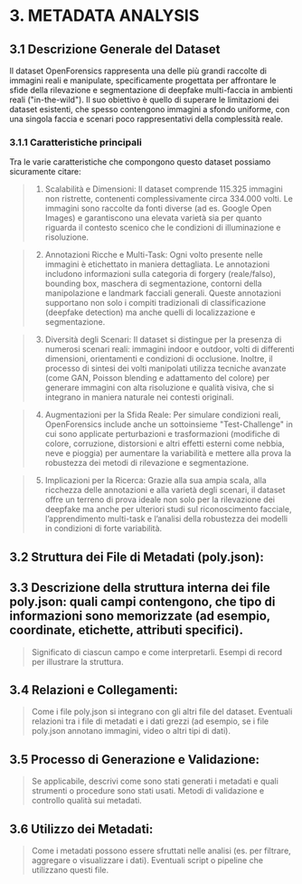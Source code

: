 # 3. METADATA ANALYSIS
## 3.1 Descrizione Generale del Dataset
Il dataset OpenForensics rappresenta una delle più grandi raccolte di immagini reali e manipulate, specificamente progettata per affrontare le sfide della rilevazione e segmentazione di deepfake multi-faccia in ambienti reali ("in-the-wild"). Il suo obiettivo è quello di superare le limitazioni dei dataset esistenti, che spesso contengono immagini a sfondo uniforme, con una singola faccia e scenari poco rappresentativi della complessità reale.
### 3.1.1 Caratteristiche principali
Tra le varie caratteristiche che compongono questo dataset possiamo sicuramente citare:
> 1. Scalabilità e Dimensioni:
Il dataset comprende 115.325 immagini non ristrette, contenenti complessivamente circa 334.000 volti. Le immagini sono raccolte da fonti diverse (ad es. Google Open Images) e garantiscono una elevata varietà sia per quanto riguarda il contesto scenico che le condizioni di illuminazione e risoluzione.

> 2. Annotazioni Ricche e Multi-Task:
Ogni volto presente nelle immagini è etichettato in maniera dettagliata. Le annotazioni includono informazioni sulla categoria di forgery (reale/falso), bounding box, maschera di segmentazione, contorni della manipolazione e landmark facciali generali. Queste annotazioni supportano non solo i compiti tradizionali di classificazione (deepfake detection) ma anche quelli di localizzazione e segmentazione.

> 3. Diversità degli Scenari:
Il dataset si distingue per la presenza di numerosi scenari reali: immagini indoor e outdoor, volti di differenti dimensioni, orientamenti e condizioni di occlusione. Inoltre, il processo di sintesi dei volti manipolati utilizza tecniche avanzate (come GAN, Poisson blending e adattamento del colore) per generare immagini con alta risoluzione e qualità visiva, che si integrano in maniera naturale nei contesti originali.

> 4. Augmentazioni per la Sfida Reale:
Per simulare condizioni reali, OpenForensics include anche un sottoinsieme "Test-Challenge" in cui sono applicate perturbazioni e trasformazioni (modifiche di colore, corruzione, distorsioni e altri effetti esterni come nebbia, neve e pioggia) per aumentare la variabilità e mettere alla prova la robustezza dei metodi di rilevazione e segmentazione.

> 5. Implicazioni per la Ricerca:
Grazie alla sua ampia scala, alla ricchezza delle annotazioni e alla varietà degli scenari, il dataset offre un terreno di prova ideale non solo per la rilevazione dei deepfake ma anche per ulteriori studi sul riconoscimento facciale, l’apprendimento multi-task e l’analisi della robustezza dei modelli in condizioni di forte variabilità.

## 3.2 Struttura dei File di Metadati (poly.json):
## 3.3 Descrizione della struttura interna dei file poly.json: quali campi contengono, che tipo di informazioni sono memorizzate (ad esempio, coordinate, etichette, attributi specifici).
> Significato di ciascun campo e come interpretarli.
> Esempi di record per illustrare la struttura.
## 3.4 Relazioni e Collegamenti:
> Come i file poly.json si integrano con gli altri file del dataset.
> Eventuali relazioni tra i file di metadati e i dati grezzi (ad esempio, se i file poly.json annotano immagini, video o altri tipi di dati).
## 3.5 Processo di Generazione e Validazione:
> Se applicabile, descrivi come sono stati generati i metadati e quali strumenti o procedure sono stati usati.
> Metodi di validazione e controllo qualità sui metadati.
## 3.6 Utilizzo dei Metadati:
> Come i metadati possono essere sfruttati nelle analisi (es. per filtrare, aggregare o visualizzare i dati).
> Eventuali script o pipeline che utilizzano questi file.
